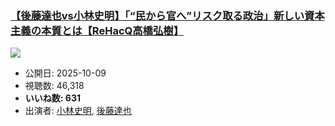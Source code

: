### [【後藤達也vs小林史明】「“民から官へ”リスク取る政治」新しい資本主義の本質とは【ReHacQ高橋弘樹】](https://www.youtube.com/watch?v=yX5qlsU1xTo)
[![](https://img.youtube.com/vi/yX5qlsU1xTo/sddefault.jpg)](https://www.youtube.com/watch?v=yX5qlsU1xTo)
-   公開日: 2025-10-09
-   視聴数: 46,318
-   **いいね数: 631**
-   出演者: [小林史明](/rehacq_fan/people/小林史明 "wikilink"), [後藤達也](/rehacq_fan/people/後藤達也 "wikilink")
